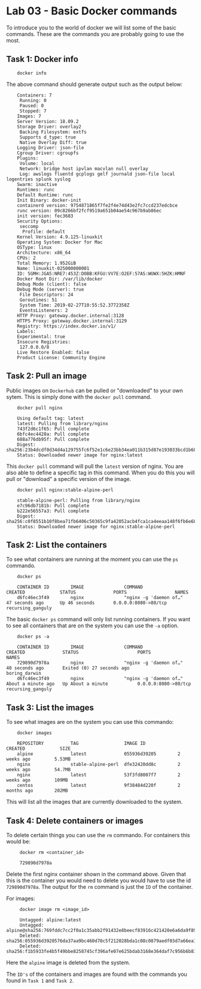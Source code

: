 # Lab 03 - Basic Docker commands

To introduce you to the world of docker we will list some of the basic commands.
These are the commands you are probably going to use the most.

## Task 1: Docker info


        docker info


The above command should generate output such as the output below:


        Containers: 7
         Running: 0
         Paused: 0
         Stopped: 7
        Images: 7
        Server Version: 18.09.2
        Storage Driver: overlay2
         Backing Filesystem: extfs
         Supports d_type: true
         Native Overlay Diff: true
        Logging Driver: json-file
        Cgroup Driver: cgroupfs
        Plugins:
         Volume: local
         Network: bridge host ipvlan macvlan null overlay
         Log: awslogs fluentd gcplogs gelf journald json-file local logentries splunk syslog
        Swarm: inactive
        Runtimes: runc
        Default Runtime: runc
        Init Binary: docker-init
        containerd version: 9754871865f7fe2f4e74d43e2fc7ccd237edcbce
        runc version: 09c8266bf2fcf9519a651b04ae54c967b9ab86ec
        init version: fec3683
        Security Options:
         seccomp
          Profile: default
        Kernel Version: 4.9.125-linuxkit
        Operating System: Docker for Mac
        OSType: linux
        Architecture: x86_64
        CPUs: 2
        Total Memory: 1.952GiB
        Name: linuxkit-025000000001
        ID: 5GMH:JGA5:NRE7:453Z:DOBB:KFGU:VV7E:O2EF:57AS:WUWX:5HZK:HMNF
        Docker Root Dir: /var/lib/docker
        Debug Mode (client): false
        Debug Mode (server): true
         File Descriptors: 24
         Goroutines: 51
         System Time: 2019-02-27T10:55:52.3772358Z
         EventsListeners: 2
        HTTP Proxy: gateway.docker.internal:3128
        HTTPS Proxy: gateway.docker.internal:3129
        Registry: https://index.docker.io/v1/
        Labels:
        Experimental: true
        Insecure Registries:
         127.0.0.0/8
        Live Restore Enabled: false
        Product License: Community Engine

## Task 2: Pull an image

Public images on `Dockerhub` can be pulled or "downloaded" to your own sytem.
This is simply done with the `docker pull` command.

        docker pull nginx

        Using default tag: latest
        latest: Pulling from library/nginx
        743f2d6c1f65: Pull complete
        6bfc4ec4420a: Pull complete
        688a776db95f: Pull complete
        Digest: sha256:23b4dcdf0d34d4a129755fc6f52e1c6e23bb34ea011b315d87e193033bcd1b68
        Status: Downloaded newer image for nginx:latest

This `docker pull` command will pull the `latest` version of nginx. You are also
able to define a specific tag in this command. When you do this you will pull or
"download" a specific version of the image.

        docker pull nginx:stable-alpine-perl

        stable-alpine-perl: Pulling from library/nginx
        e7c96db7181b: Pull complete
        b222e56557a3: Pull complete
        Digest: sha256:c0f8551b10f8bea71fb6406c50365c9fa42052acb4fca1ca4eeaa148f6fb6e68
        Status: Downloaded newer image for nginx:stable-alpine-perl


## Task 2: List the containers

To see what containers are running at the moment you can use the `ps` commando.

        docker ps

        CONTAINER ID        IMAGE               COMMAND                  CREATED             STATUS              PORTS                  NAMES
        d6fc46ec3f49        nginx               "nginx -g 'daemon of…"   47 seconds ago      Up 46 seconds       0.0.0.0:8080->80/tcp   recursing_ganguly

The basic `docker ps` command will only list running containers. If you want to
see all containers that are on the system you can use the `-a` option.

        docker ps -a

        CONTAINER ID        IMAGE               COMMAND                  CREATED              STATUS                      PORTS                  NAMES
        729890d7978a        nginx               "nginx -g 'daemon of…"   40 seconds ago       Exited (0) 27 seconds ago                          boring_darwin
        d6fc46ec3f49        nginx               "nginx -g 'daemon of…"   About a minute ago   Up About a minute           0.0.0.0:8080->80/tcp   recursing_ganguly

## Task 3: List the images

To see what images are on the system you can use this commando:

        docker images

        REPOSITORY          TAG                 IMAGE ID            CREATED             SIZE
        alpine              latest              055936d39205        2 weeks ago         5.53MB
        nginx               stable-alpine-perl  dfe32420dd8c        2 weeks ago         54.7MB
        nginx               latest              53f3fd8007f7        2 weeks ago         109MB
        centos              latest              9f38484d220f        2 months ago        202MB

This will list all the images that are currently downloaded to the system.

## Task 4: Delete containers or images

To delete certain things you can use the `rm` commando. For containers this would
be:

         docker rm <container_id>

         729890d7978a

Delete the first nginx container shown in the command above. Given that this is the
container you would need to delete you would have to use the id `729890d7978a`.
The output for the `rm` command is just the `ID` of the container.

For images:

         docker image rm <image_id>

         Untagged: alpine:latest
         Untagged: alpine@sha256:769fddc7cc2f0a1c35abb2f91432e8beecf83916c421420e6a6da9f8975464b6
         Deleted: sha256:055936d3920576da37aa9bc460d70c5f212028bda1c08c0879aedf03d7a66ea1
         Deleted: sha256:f1b5933fe4b5f49bbe8258745cf396afe07e625bdab3168e364daf7c956b6b81

Here the `alpine` image is deleted from the system.

The `ID's` of the containers and images are found with the commands you found in
`Task 1` and `Task 2`.
